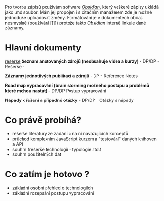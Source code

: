 Pro tvorbu zápisů používám software [_Obsidian_](https://github.com/obsidianmd/obsidian-releases.git), který veškeré zápisy ukládá jako .md soubor. Mám jej propojen i s citačním manažerem zde je možné jednoduše uploadovat změny. Formátování je v dokumentech občas nesmyslné (používání [[]]) protože takto _Obsidian_ interně linkuje dané záznamy.

# Hlavní dokumenty

[reserse](https://github.com/jendahorak/dp-notes/tree/main/%E2%9A%A1DP%20-%20Reference%20notes)
**Seznam anotovaných zdrojů (neobsahuje videa a kurzy)** - DP/DP - Rešerše - 

**Záznamy jednotlivých publikací a zdrojů** - DP - Reference Notes

**Road map vypracování (brain storming možného postupu a problémů které mohou nastat)** - DP/DP Postup vypracování

**Nápady k řešení a případné otázky** - DP/DP - Otázky a nápady

# Co právě probíhá?

- rešerše literatury ze zadání a na ní navazujících konceptů
- průchod komplexním JavaScript kurzem a "testování" daných knihoven a API
- souhrn (rešerše technologií - typologie atd.)
- souhrn použitelných dat

# Co zatím je hotovo ?

- základní osobní přehled o technologiích
- základní rozepsání postupu vypracování
